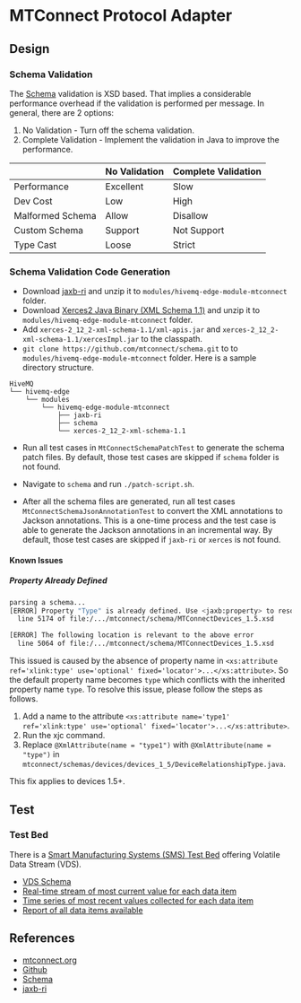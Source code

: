 # MTConnect Protocol Adapter

## Design

### Schema Validation

The [Schema](https://github.com/mtconnect/schema) validation is XSD based. That implies a considerable performance overhead if the validation is performed per message. In general, there are 2 options:

1. No Validation - Turn off the schema validation.
2. Complete Validation - Implement the validation in Java to improve the performance.

|                  | No Validation | Complete Validation |
| ---------------- | ------------- | ------------------- |
| Performance      | Excellent     | Slow                |
| Dev Cost         | Low           | High                |
| Malformed Schema | Allow         | Disallow            |
| Custom Schema    | Support       | Not Support         |
| Type Cast        | Loose         | Strict              |

### Schema Validation Code Generation

- Download [jaxb-ri](https://eclipse-ee4j.github.io/jaxb-ri/) and unzip it to `modules/hivemq-edge-module-mtconnect` folder.
- Download [Xerces2 Java Binary (XML Schema 1.1)](https://xerces.apache.org/mirrors.cgi) and unzip it to `modules/hivemq-edge-module-mtconnect` folder.
- Add `xerces-2_12_2-xml-schema-1.1/xml-apis.jar` and `xerces-2_12_2-xml-schema-1.1/xercesImpl.jar` to the classpath.
- `git clone https://github.com/mtconnect/schema.git` to to `modules/hivemq-edge-module-mtconnect` folder. Here is a sample directory structure.

```
HiveMQ
└── hivemq-edge
    └── modules
        └── hivemq-edge-module-mtconnect
            ├── jaxb-ri
            ├── schema
            └── xerces-2_12_2-xml-schema-1.1
```

- Run all test cases in `MtConnectSchemaPatchTest` to generate the schema patch files. By default, those test cases are skipped if `schema` folder is not found.
- Navigate to `schema` and run `./patch-script.sh`.

- After all the schema files are generated, run all test cases `MtConnectSchemaJsonAnnotationTest` to convert the XML annotations to Jackson annotations. This is a one-time process and the test case is able to generate the Jackson annotations in an incremental way. By default, those test cases are skipped if `jaxb-ri` or `xerces` is not found.

#### Known Issues

##### Property Already Defined

```sh
parsing a schema...
[ERROR] Property "Type" is already defined. Use <jaxb:property> to resolve this conflict.
  line 5174 of file:/.../mtconnect/schema/MTConnectDevices_1.5.xsd

[ERROR] The following location is relevant to the above error
  line 5064 of file:/.../mtconnect/schema/MTConnectDevices_1.5.xsd
```

This issued is caused by the absence of property name in `<xs:attribute ref='xlink:type' use='optional' fixed='locator'>...</xs:attribute>`. So the default property name becomes `type` which conflicts with the inherited property name `type`. To resolve this issue, please follow the steps as follows.

1. Add a name to the attribute `<xs:attribute name='type1' ref='xlink:type' use='optional' fixed='locator'>...</xs:attribute>`.
2. Run the xjc command.
3. Replace `@XmlAttribute(name = "type1")` with `@XmlAttribute(name = "type")` in `mtconnect/schemas/devices/devices_1_5/DeviceRelationshipType.java`.

This fix applies to devices 1.5+.

## Test

### Test Bed

There is a [Smart Manufacturing Systems (SMS) Test Bed](https://www.nist.gov/laboratories/tools-instruments/smart-manufacturing-systems-sms-test-bed) offering Volatile Data Stream (VDS).

- [VDS Schema](https://smstestbed.nist.gov/vds)
- [Real-time stream of most current value for each data item](https://smstestbed.nist.gov/vds/current)
- [Time series of most recent values collected for each data item](https://smstestbed.nist.gov/vds/sample)
- [Report of all data items available](https://smstestbed.nist.gov/vds/probe)

## References

- [mtconnect.org](https://www.mtconnect.org/)
- [Github](http://www.github.com/mtconnect)
- [Schema](https://github.com/mtconnect/schema)
- [jaxb-ri](https://eclipse-ee4j.github.io/jaxb-ri/)
